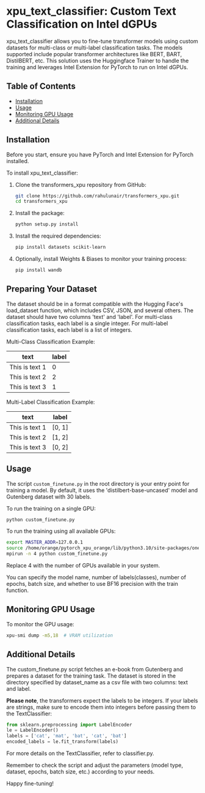 # xpu_text_classifier: Custom Text Classification on Intel dGPUs

xpu_text_classifier allows you to fine-tune transformer models using custom datasets for multi-class or multi-label classification tasks. The models supported include popular transformer architectures like BERT, BART, DistilBERT, etc. This solution uses the Huggingface Trainer to handle the training and leverages Intel Extension for PyTorch to run on Intel dGPUs.

## Table of Contents
- [Installation](#installation)
- [Usage](#usage)
- [Monitoring GPU Usage](#monitoring-gpu-usage)
- [Additional Details](#additional-details)

## Installation

Before you start, ensure you have PyTorch and Intel Extension for PyTorch installed. 

To install xpu_text_classifier:

1. Clone the transformers_xpu repository from GitHub:

    ```bash
    git clone https://github.com/rahulunair/transformers_xpu.git
    cd transformers_xpu
    ```

2. Install the package:

    ```bash
    python setup.py install
    ```

3. Install the required dependencies:

    ```bash
    pip install datasets scikit-learn
    ```

4. Optionally, install Weights & Biases to monitor your training process:

    ```bash
    pip install wandb
    ```

## Preparing Your Dataset

The dataset should be in a format compatible with the Hugging Face's load_dataset function, which includes CSV, JSON, and several others. The dataset should have two columns 'text' and 'label'.
For multi-class classification tasks, each label is a single integer. For multi-label classification tasks, each label is a list of integers.

Multi-Class Classification Example:


| text            | label |
|-----------------|-------|
| This is text 1  | 0     |
| This is text 2  | 2     |
| This is text 3  | 1     |

Multi-Label Classification Example:

| text            | label        |
|-----------------|--------------|
| This is text 1  | [0, 1]       |
| This is text 2  | [1, 2]       |
| This is text 3  | [0, 2]       |


## Usage

The script `custom_finetune.py` in the root directory is your entry point for training a model. By default, it uses the 'distilbert-base-uncased' model and Gutenberg dataset with 30 labels.

To run the training on a single GPU:

```bash
python custom_finetune.py
```
To run the training using all available GPUs:

```bash
export MASTER_ADDR=127.0.0.1
source /home/orange/pytorch_xpu_orange/lib/python3.10/site-packages/oneccl_bindings_for_pytorch/env/setvars.sh
mpirun -n 4 python custom_finetune.py
```
Replace 4 with the number of GPUs available in your system.

You can specify the model name, number of labels(classes), number of epochs, batch size, and whether to use BF16 precision with the train function. 

## Monitoring GPU Usage

To monitor the GPU usage:

```bash
xpu-smi dump -m5,18  # VRAM utilization
```
## Additional Details

The custom_finetune.py script fetches an e-book from Gutenberg and prepares a dataset for the training task. The dataset is stored in the directory specified by dataset_name as a csv file with two columns: text and label.

**Please note**, the transformers expect the labels to be integers. If your labels are strings, make sure to encode them into integers before passing them to the TextClassifier:

```python
from sklearn.preprocessing import LabelEncoder
le = LabelEncoder()
labels = ['cat', 'mat', 'bat', 'cat', 'bat']
encoded_labels = le.fit_transform(labels)
```
For more details on the TextClassifier, refer to classifier.py.

Remember to check the script and adjust the parameters (model type, dataset, epochs, batch size, etc.) according to your needs.

Happy fine-tuning!
